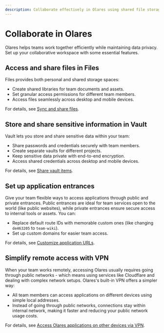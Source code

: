 ```yaml
---
description: Collaborate effectively in Olares using shared file storage, secure vault sharing, customized application access, and VPN capabilities for seamless remote team workflows.
---
```

# Collaborate in Olares
Olares helps teams work together efficiently while maintaining data privacy. Set up your collaborative workspace with some essential features.

## Access and share files in Files

Files provides both personal and shared storage spaces:

* Create shared libraries for team documents and assets.
* Set granular access permissions for different team members.
* Access files seamlessly across desktop and mobile devices.

For details, see [Sync and share files](./files/sync-share.md).

## Store and share sensitive information in Vault
Vault lets you store and share sensitive data within your team:

* Share passwords and credentials securely with team members.
* Create separate vaults for different projects.
* Keep sensitive data private with end-to-end encryption.
* Access shared credentials across desktop and mobile devices.

For details, see [Share vault items](./vault/share-vault-items.md).

## Set up application entrances
Give your team flexible ways to access applications through public and private entrances. Public entrances are ideal for team services open to the world (like public websites), while private entrances ensure secure access to internal tools or assets. You can:

* Replace default route IDs with memorable custom ones (like changing `de463205` to `team-wiki`).
* Set up custom domains for easier team access.

For details, see [Customize application URLs](./settings/custom-app-domain.md).
## Simplify remote access with VPN
When your team works remotely, accessing Olares usually requires going through public networks - which means using services like Cloudflare and dealing with complex network setups. Olares's built-in VPN offers a simpler way:

* All team members can access applications on different devices using simple local addresses.
* Instead of going through public networks, connections stay within internal network, making it faster and reducing your public network usage costs.

For details, see [Access Olares applications on other devices via VPN](/larepass/private-network.md).




